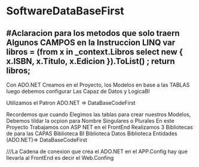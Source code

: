 # SoftwareDataBaseFirst



#Aclaracion para los metodos que solo traern Algunos CAMPOS
en la Instruccion LINQ
 var libros = (from x in _context.Libros
                          select new
                          {
                              x.ISBN,
                              x.Titulo,
                              x.Edicion
                          }).ToList() ;
            return libros;
------------------------------------------
Con ADO.NET 
Creamos en el Proyecto, los Modelos en base a las TABLAS
luego debemos configurar Las Capaz de Datos y LogicaBI

Utilizamos el Patron ADO.NET => DataBaseCodeFirst

Recordemos que cuando Elegimos las tablas para crear nuestros
Modelos, Debemos tildar la ocpion para Nombre Singulares o Plurales
En este Proyecto Trabajamos con ASP NET en el FrontEnd
Realizamos 3 Bibliotecas de para las CAPAS
Biblioteca BI
Biblioteca Datos
Biblioteca Entidades (ADO.NET)=> DataBaseCodeFirst



///La Cadena de conexion que crea el ADO.NET en el APP.Config
hay que llevarla al FrontEnd es decir el Web.Confing